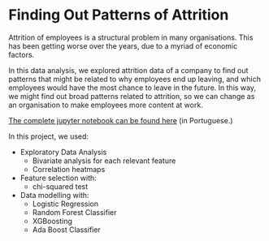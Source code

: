 # Finding Out Patterns of Attrition

Attrition of employees is a structural problem in many organisations. This has been getting worse over the years, due to a myriad of economic factors. 

In this data analysis, we explored attrition data of a company to find out patterns that might be related to why employees end up leaving, and which employees would have the most chance to leave in the future. In this way, we might find out broad patterns related to attrition, so we can change as an organisation to make employees more content at work.

[The complete jupyter notebook can be found here](https://github.com/pedroafleite/attrition/blob/main/attrition.ipynb) (in Portuguese.)

In this project, we used:

- Exploratory Data Analysis
  - Bivariate analysis for each relevant feature 
  - Correlation heatmaps
- Feature selection with:
  - chi-squared test
- Data modelling with:
  - Logistic Regression
  - Random Forest Classifier
  - XGBoosting
  - Ada Boost Classifier
